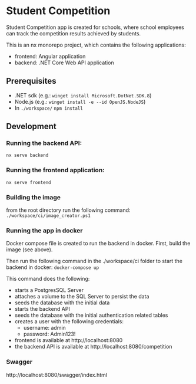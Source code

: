 # Student Competition
Student Competition app is created for schools, where school employees can track the competition results achieved by students.

This is an nx monorepo project, which contains the following applications:
- frontend: Angular application
- backend: .NET Core Web API application

## Prerequisites
- .NET sdk (e.g.: `winget install Microsoft.DotNet.SDK.8`)
- Node.js (e.g.: `winget install -e --id OpenJS.NodeJS`)
- In `./workspace/` `npm install`

## Development
### Running the backend API:
`nx serve backend`

### Running the frontend application:
`nx serve frontend`

### Building the image
from the root directory run the following command:
`./workspace/ci/image_creator.ps1`

### Running the app in docker
Docker compose file is created to run the backend in docker.
First, build the image (see above).

Then run the following command in the ./workspace/ci folder to start the backend in docker:
`docker-compose up`

This command does the following:
- starts a PostgresSQL Server
- attaches a volume to the SQL Server to persist the data
- seeds the database with the initial data
- starts the backend API
- seeds the database with the initial authentication related tables
- creates a user with the following credentials:
  - username: admin
  - password: Admin123!
- frontend is available at http://localhost:8080
- the backend API is available at http://localhost:8080/competition

### Swagger
http://localhost:8080/swagger/index.html
